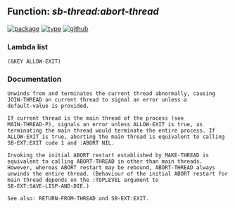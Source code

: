 ## Function: ***sb-thread:abort-thread***
[![package](https://img.shields.io/badge/Package-SB--THREAD-5f9ea0.svg?style=social&colorA=999999)](../) [![type](https://img.shields.io/badge/Type-Function-5f9ea0.svg?style=social&colorA=999999)](../#function) [![github](https://img.shields.io/badge/GitHub-View_the_source-5f9ea0.svg?style=social&colorA=999999&logo=github)](https://github.com/sbcl/sbcl/blob/master/src/code/target-thread.lisp/) 
### Lambda list
```
(&KEY ALLOW-EXIT)
```
### Documentation
```
Unwinds from and terminates the current thread abnormally, causing
JOIN-THREAD on current thread to signal an error unless a
default-value is provided.

If current thread is the main thread of the process (see
MAIN-THREAD-P), signals an error unless ALLOW-EXIT is true, as
terminating the main thread would terminate the entire process. If
ALLOW-EXIT is true, aborting the main thread is equivalent to calling
SB-EXT:EXIT code 1 and :ABORT NIL.

Invoking the initial ABORT restart established by MAKE-THREAD is
equivalent to calling ABORT-THREAD in other than main threads.
However, whereas ABORT restart may be rebound, ABORT-THREAD always
unwinds the entire thread. (Behaviour of the initial ABORT restart for
main thread depends on the :TOPLEVEL argument to
SB-EXT:SAVE-LISP-AND-DIE.)

See also: RETURN-FROM-THREAD and SB-EXT:EXIT.
```
